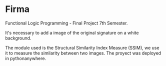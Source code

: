 # Firma
Functional Logic Programming - Final Project 7th Semester.

It's necessary to add a image of the original signature on a white background.

The module used is the Structural Similarity Index Measure (SSIM), we use it to measure the similarity between two images.
The proyect was deployed in pythonanywhere.
